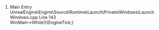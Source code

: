1. Main Entry  
UnrealEngine\Engine\Source\Runtime\Launch\Private\Windows\LaunchWindows.cpp
Line 143  
WinMain->While(){EngineTick;}
